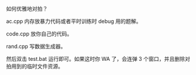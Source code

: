 如何优雅地对拍？

ac.cpp 内存放暴力代码或者平时训练时 debug 用的题解。

code.cpp 放你自己的代码。

rand.cpp 写数据生成器。

然后双击 test.bat 运行即可。如果这时你 WA 了，会连弹 3 个窗口，并且删除对拍用到的临时文件资源。